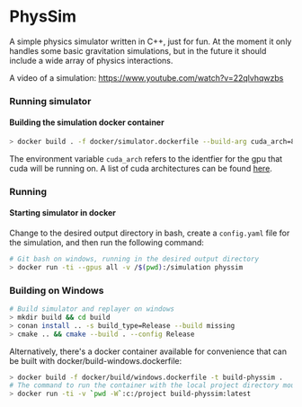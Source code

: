 # PhysSim

A simple physics simulator written in C++, just for fun. At the moment it only handles some basic gravitation simulations, but in the future it should include a wide array of physics interactions.

A video of a simulation: https://www.youtube.com/watch?v=22qlvhqwzbs


### Running simulator
#### Building the simulation docker container
```bash
> docker build . -f docker/simulator.dockerfile --build-arg cuda_arch=86 -t physsim
```
The environment variable `cuda_arch` refers to the identfier for the gpu that cuda will be running on. A list of cuda architectures can be found [here](https://arnon.dk/matching-sm-architectures-arch-and-gencode-for-various-nvidia-cards/).

### Running
#### Starting simulator in docker
Change to the desired output directory in bash, create a `config.yaml` file for the simulation, and then run the following command:
```bash
# Git bash on windows, running in the desired output directory
> docker run -ti --gpus all -v /$(pwd):/simulation physsim
```

### Building on Windows

```bash
# Build simulator and replayer on windows
> mkdir build && cd build
> conan install .. -s build_type=Release --build missing
> cmake .. && cmake --build . --config Release
```

Alternatively, there's a docker container available for convenience that can be built with docker/build-windows.dockerfile:
```bash
> docker build -f docker/build/windows.dockerfile -t build-physsim .
# The command to run the container with the local project directory mounted (using git bash on windows)
> docker run -ti -v `pwd -W`:c:/project build-physsim:latest
```
